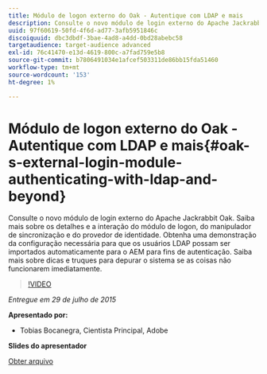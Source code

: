 ```yaml
---
title: Módulo de logon externo do Oak - Autentique com LDAP e mais
description: Consulte o novo módulo de login externo do Apache Jackrabbit Oak. Saiba mais sobre os detalhes e a interação do módulo de logon, do manipulador de sincronização e do provedor de identidade. Obtenha uma demonstração da configuração necessária para que os usuários LDAP possam ser importados automaticamente para o AEM para fins de autenticação. Saiba mais sobre dicas e truques para depurar o sistema se as coisas não funcionarem imediatamente.
uuid: 97f60619-50fd-4f6d-ad77-3afb5951846c
discoiquuid: dbc3dbdf-3bae-4ad8-a4dd-0bd28abebc58
targetaudience: target-audience advanced
exl-id: 76c41470-e13d-4619-800c-a7fad759e5b8
source-git-commit: b7806491034e1afcef503311de86bb15fda51460
workflow-type: tm+mt
source-wordcount: '153'
ht-degree: 1%

---
```


# Módulo de logon externo do Oak - Autentique com LDAP e mais{#oak-s-external-login-module-authenticating-with-ldap-and-beyond}

Consulte o novo módulo de login externo do Apache Jackrabbit Oak. Saiba mais sobre os detalhes e a interação do módulo de logon, do manipulador de sincronização e do provedor de identidade. Obtenha uma demonstração da configuração necessária para que os usuários LDAP possam ser importados automaticamente para o AEM para fins de autenticação. Saiba mais sobre dicas e truques para depurar o sistema se as coisas não funcionarem imediatamente.

>[!VIDEO](https://video.tv.adobe.com/v/19382/?quality=9)

*Entregue em 29 de julho de 2015*

**Apresentado por:**

* Tobias Bocanegra, Cientista Principal, Adobe

**Slides do apresentador**

[Obter arquivo](assets/oak-ldap-cqgems.pdf)
<!--
[Get back to the Overview](https://helpx.adobe.com/experience-manager/kt/eseminars/gems/aem-index.html)
-->
